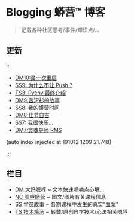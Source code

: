 # Blogging 蟒营™ 博客
> 记载各种社区思考/事件/知识点/...

## 更新

::.

- [ DM10:叕一次重启](DM/191012-rerestart.md)
- [ SS9: 为什么不让 Push ?](SS/190920-why-cant-push.md)
- [ TS3: Pyenv 最终介绍](TS/190919-pyenv-finally-intro.md)
- [ DM9:苦短衫的故事](DM/190914-teestory.md)
- [ SS8: 我的蟒营时间](SS/190914-jy-time-story.md)
- [ DM8:佳节自古](DM/190913-single-moon.md)
- [ SS7: 我很快乐...](SS/190912-i-am-happy.md)
- [ DM7:灵魂导师 RMS](DM/190910-rms-soul-master.md)

(auto index injected at 191012 1209 21.748) 

.::



## 栏目

- [DM 大妈嗯哼](DM/) ~ 文本快速呢喃点心境...
- [NC 嗯哼蟒营](NC/) ~ 图文/图片有关课程信息
- [SS 学员故事](SS/) ~ 各期课程中发生的真实"血案"
- [TS 技术鳮汤](TS/) ~ 转载/原创自学技术/心法相关嗯哼
